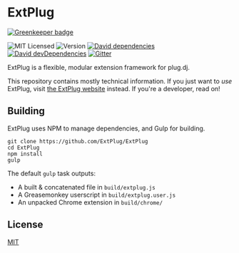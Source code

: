 # ExtPlug

[![Greenkeeper badge](https://badges.greenkeeper.io/extplug/ExtPlug.svg)](https://greenkeeper.io/)

![MIT Licensed](https://img.shields.io/github/license/extplug/extplug.svg?style=flat-square)
![Version](https://img.shields.io/github/tag/extplug/extplug.svg?style=flat-square)
[![David dependencies](https://img.shields.io/david/extplug/extplug.svg?style=flat-square)](https://david-dm.org/extplug/extplug)
[![David devDependencies](https://img.shields.io/david/dev/extplug/extplug.svg?style=flat-square)](https://david-dm.org/extplug/extplug#info=devDependencies)
[![Gitter](https://img.shields.io/badge/gitter-join_chat-ff69b7.svg?style=flat-square)](https://gitter.im/ExtPlug/ExtPlug)

ExtPlug is a flexible, modular extension framework for plug.dj.

This repository contains mostly technical information. If you just want to _use_
ExtPlug, visit [the ExtPlug website](https://extplug.github.io) instead. If
you're a developer, read on!

## Building

ExtPlug uses NPM to manage dependencies, and Gulp for building.

```shell
git clone https://github.com/ExtPlug/ExtPlug
cd ExtPlug
npm install
gulp
```

The default `gulp` task outputs:

 * A built & concatenated file in `build/extplug.js`
 * A Greasemonkey userscript in `build/extplug.user.js`
 * An unpacked Chrome extension in `build/chrome/`

## License

[MIT](./LICENSE)
